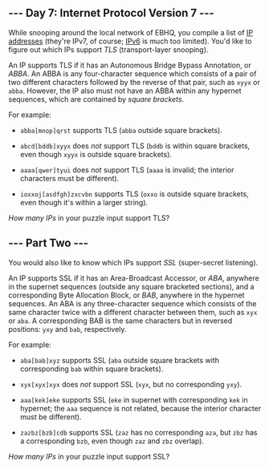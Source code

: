 ## --- Day 7: Internet Protocol Version 7 --- ##

While snooping around the local network of EBHQ, you compile a list of
[IP addresses](https://en.wikipedia.org/wiki/IP_address) (they're IPv7,
of course; [IPv6](https://en.wikipedia.org/wiki/IPv6) is much too
limited). You'd like to figure out which IPs support *TLS*
(transport-layer snooping).

An IP supports TLS if it has an Autonomous Bridge Bypass Annotation, or
*ABBA*. An ABBA is any four-character sequence which consists of a pair
of two different characters followed by the reverse of that pair, such
as `xyyx` or `abba`. However, the IP also must not have an ABBA within
any hypernet sequences, which are contained by *square brackets*.

For example:

  * `abba[mnop]qrst` supports TLS (`abba` outside square brackets).

  * `abcd[bddb]xyyx` does *not* support TLS (`bddb` is within square
    brackets, even though `xyyx` is outside square brackets).

  * `aaaa[qwer]tyui` does *not* support TLS (`aaaa` is invalid; the
    interior characters must be different).

  * `ioxxoj[asdfgh]zxcvbn` supports TLS (`oxxo` is outside square
    brackets, even though it's within a larger string).

*How many IPs* in your puzzle input support TLS?

## --- Part Two --- ##

You would also like to know which IPs support *SSL* (super-secret
listening).

An IP supports SSL if it has an Area-Broadcast Accessor, or *ABA*,
anywhere in the supernet sequences (outside any square bracketed
sections), and a corresponding Byte Allocation Block, or *BAB*,
anywhere in the hypernet sequences. An ABA is any three-character
sequence which consists of the same character twice with a different
character between them, such as `xyx` or `aba`. A corresponding BAB is
the same characters but in reversed positions: `yxy` and `bab`,
respectively.

For example:

  * `aba[bab]xyz` supports SSL (`aba` outside square brackets with
    corresponding `bab` within square brackets).

  * `xyx[xyx]xyx` does *not* support SSL (`xyx`, but no corresponding `yxy`).

  * `aaa[kek]eke` supports SSL (`eke` in supernet with corresponding `kek`
    in hypernet; the `aaa` sequence is not related, because the
    interior character must be different).

  * `zazbz[bzb]cdb` supports SSL (`zaz` has no corresponding `aza`, but
    `zbz` has a corresponding `bzb`, even though `zaz` and `zbz`
    overlap).

*How many IPs* in your puzzle input support SSL?
